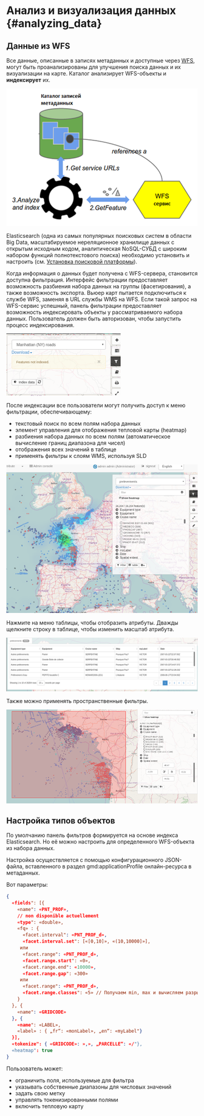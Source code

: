# Анализ и визуализация данных {#analyzing_data}

## Данные из WFS 

Все данные, описанные в записях метаданных и доступные через [WFS](https://live.osgeo.org/archive/8.0/ru/standards/wfs_overview.html), могут быть проанализированы для улучшения поиска данных и их визуализации на карте.
Каталог анализирует WFS-объекты и **индексирует** их.

![](img/mechanism.ru.png)

Elasticsearch (одна из самых популярных поисковых систем в области Big Data, масштабируемое нереляционное хранилище данных с открытым исходным кодом, аналитическая NoSQL-СУБД с широким набором функций полнотекстового поиска) 
необходимо установить и настроить (см. [Установка поисковой платформы](../../install-guide/installing-index.md)).

Когда информация о данных будет получена с WFS-сервера, становится доступна фильтрация. 
Интерфейс фильтрации предоставляет возможность разбиения набора данных на группы (фасетирования), а также возможность экспорта. 
Вьюер карт пытается подключиться к службе WFS, заменяя в URL службы WMS на WFS. Если такой запрос на WFS-сервис успешный, 
панель фильтрации предоставляет возможность индексировать объекты у рассматриваемого набора данных. Пользователь должен быть авторизован, 
чтобы запустить процесс индексирования.

![](img/layernotindexed.png)

После индексации все пользователи могут получить доступ к меню фильтрации, обеспечивающему:

- текстовый поиск по всем полям набора данных
- элемент управления для отображения тепловой карты (heatmap)
- разбиения набора данных по всем полям (автоматическое вычисление границ диапазона для чисел)
- отображения всех значений в таблице
- применять фильтры к слоям WMS, используя SLD

![](img/filtering.png)

Нажмите на меню таблицы, чтобы отобразить атрибуты. Дважды щелкните строку в таблице, чтобы изменить масштаб атрибута.

![](img/tableview.png)

Также можно применять пространственные фильтры.

![](img/filteringlayer.png)

## Настройка типов объектов

По умолчанию панель фильтров формируется на основе индекса Elasticsearch. Но её можно настроить для определенного WFS-объекта из набора данных.

Настройка осуществляется с помощью конфигурационного JSON-файла, вставленного в раздел gmd:applicationProfile онлайн-ресурса в метаданных.

Вот параметры:

```json
{
  «fields": [{
    «name": «PNT_PROF»,
    // non disponible actuellement
    «type": «double»,
    «fq» : {
      «facet.interval": «PNT_PROF_d»,
      «facet.interval.set": [«[0,10]», «(10,10000]»],
     или
      «facet.range": «PNT_PROF_d»,
      «facet.range.start": «0»,
      «facet.range.end": «10000»,
      «facet.range.gap": «300»
     или
      «facet.range": «PNT_PROF_d»,
      «facet.range.classes": «5» // Получаем min, max и вычисляем разрыв по 5 классам
    }
  }, {
    «name": «GRIDCODE»
  }, {
    «name": «LABEL»,
    «label» : { „fr“: «monLabel», „en“: «myLabel"}
  }],
  «tokenize": { «GRIDCODE»: »,», „PARCELLE“: «/"},
  «heatmap": true
}
```

Пользователь может:
- ограничить поля, используемые для фильтра
- указывать собственные диапазоны для числовых значений
- задать свою метку
- управлять токенизированными полями
- включить тепловую карту

